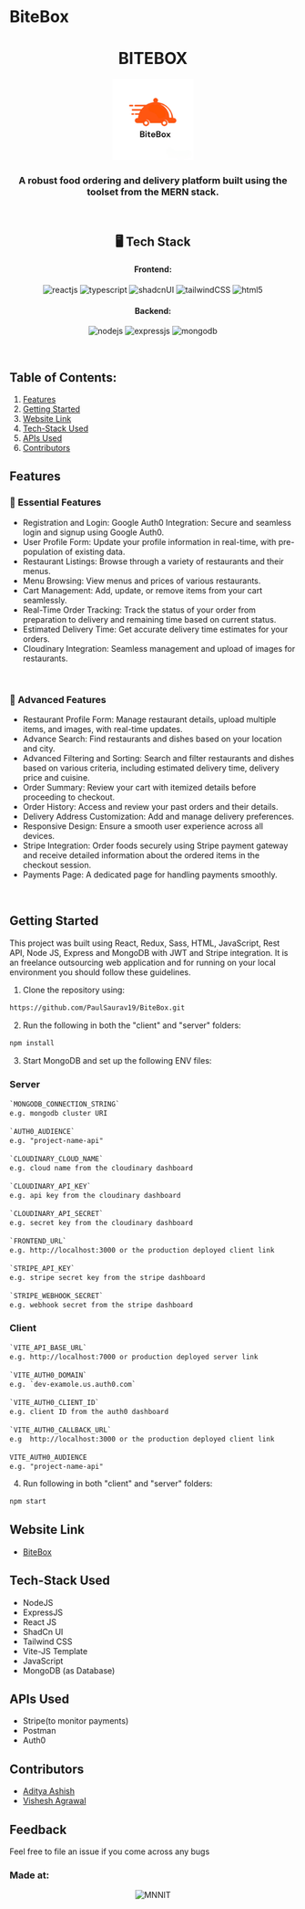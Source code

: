 # BiteBox
<h1 align="center">BITEBOX</h1>
<p align="center">
<img alt="Logo" width="142px" src="client/src/assets/githubAppLogo.png" />
</p>

<h3 align="center">A robust food ordering and delivery platform built using the toolset from the MERN stack.</h3>

<br />

<h2 align="center">🖥️ Tech Stack</h2>

<h4 align="center">Frontend:</h4>

<p align="center">
  <img src="https://img.shields.io/badge/React-20232A?style=for-the-badge&logo=react&logoColor=61DAFB" alt="reactjs" />
  <img src="https://img.shields.io/badge/TypeScript-007ACC?style=for-the-badge&logo=typescript&logoColor=white" alt="typescript" />
  <img src="https://img.shields.io/badge/shadcn%2Fui-000000?style=for-the-badge&logo=shadcnui&logoColor=white" alt="shadcnUI" />
  <img src="https://img.shields.io/badge/Tailwind_CSS-38B2AC?style=for-the-badge&logo=tailwind-css&logoColor=white" alt="tailwindCSS" />
  <img src="https://img.shields.io/badge/HTML5-E34F26?style=for-the-badge&logo=html5&logoColor=white" alt="html5" />
</p>

<h4 align="center">Backend:</h4>

<p align="center">
  <img src="https://img.shields.io/badge/Node.js-339933?style=for-the-badge&logo=nodedotjs&logoColor=white" alt="nodejs" />
  <img src="https://img.shields.io/badge/Express.js-000000?style=for-the-badge&logo=express&logoColor=white" alt="expressjs" />
  <img src="https://img.shields.io/badge/MongoDB-4EA94B?style=for-the-badge&logo=mongodb&logoColor=white" alt="mongodb" />

</p>

  </em>
</p>
<br />

## Table of Contents:

1) [Features](#fet)
2) [Getting Started](#install)
3) [Website Link](#projectLink)
4) [Tech-Stack Used](#depend) 
5) [APIs Used](#apis)
6) [Contributors](#contri)

<a name="fet"></a>
## Features

### 🚀 Essential Features

- Registration and Login: Google Auth0 Integration: Secure and seamless login and signup using Google Auth0.
- User Profile Form: Update your profile information in real-time, with pre-population of existing data.
- Restaurant Listings: Browse through a variety of restaurants and their menus.
- Menu Browsing: View menus and prices of various restaurants.
- Cart Management: Add, update, or remove items from your cart seamlessly. 
- Real-Time Order Tracking: Track the status of your order from preparation to delivery and remaining time based on current status.
- Estimated Delivery Time: Get accurate delivery time estimates for your orders.
- Cloudinary Integration: Seamless management and upload of images for restaurants.


<br />

### 🚀 Advanced Features

- Restaurant Profile Form: Manage restaurant details, upload multiple items, and images, with real-time updates.
- Advance Search: Find restaurants and dishes based on your location and city.
- Advanced Filtering and Sorting: Search and filter restaurants and dishes based on various criteria, including estimated delivery time, delivery price and cuisine.
- Order Summary: Review your cart with itemized details before proceeding to checkout.
- Order History: Access and review your past orders and their details.
- Delivery Address Customization: Add and manage delivery preferences.
- Responsive Design: Ensure a smooth user experience across all devices.
- Stripe Integration: Order foods securely using Stripe payment gateway and receive detailed information about the ordered items in the checkout session.
- Payments Page: A dedicated page for handling payments smoothly.

<br />

<a name="install"></a> 
## Getting Started

This project was built using React, Redux, Sass, HTML, JavaScript, Rest API, Node JS, Express and MongoDB with JWT and Stripe integration. It is an freelance outsourcing web application and for running on your local environment you should follow these guidelines.

1) Clone the repository using:
```bash
https://github.com/PaulSaurav19/BiteBox.git
```
2) Run the following in both the "client" and "server" folders:
```bash
npm install 
```
3) Start MongoDB and set up the following ENV files:

### Server
```
`MONGODB_CONNECTION_STRING`
e.g. mongodb cluster URI

`AUTH0_AUDIENCE`
e.g. "project-name-api"

`CLOUDINARY_CLOUD_NAME`
e.g. cloud name from the cloudinary dashboard

`CLOUDINARY_API_KEY`
e.g. api key from the cloudinary dashboard

`CLOUDINARY_API_SECRET`
e.g. secret key from the cloudinary dashboard

`FRONTEND_URL`
e.g. http://localhost:3000 or the production deployed client link

`STRIPE_API_KEY`
e.g. stripe secret key from the stripe dashboard

`STRIPE_WEBHOOK_SECRET`
e.g. webhook secret from the stripe dashboard

```
### Client
```
`VITE_API_BASE_URL`
e.g. http://localhost:7000 or production deployed server link

`VITE_AUTH0_DOMAIN`
e.g. `dev-examole.us.auth0.com`

`VITE_AUTH0_CLIENT_ID`
e.g. client ID from the auth0 dashboard

`VITE_AUTH0_CALLBACK_URL`
e.g  http://localhost:3000 or the production deployed client link

VITE_AUTH0_AUDIENCE
e.g. "project-name-api"

```
4) Run following in both "client" and "server" folders:
```bash
npm start
```

<a name="projectLink"></a> 
## Website Link

* [BiteBox](https://biteboxone.onrender.com)


<a name="depend"></a>
## Tech-Stack Used

* NodeJS
* ExpressJS
* React JS
* ShadCn UI
* Tailwind CSS
* Vite-JS Template
* JavaScript
* MongoDB (as Database)

<a name="apis"></a>
## APIs Used

* Stripe(to monitor payments)
* Postman
* Auth0

<a name="contri"></a>
## Contributors

* [Aditya Ashish](https://github.com/adityaashish123)
* [Vishesh Agrawal](https://github.com/Vishesh-MNNIT)

## Feedback
Feel free to file an issue if you come across any bugs

### Made at:

<p align="center">
<img alt="MNNIT" width="112px" src="http://www.mnnit.ac.in/institutelogo/MNNIT%20(logo)png.png" />
</p>
